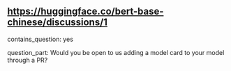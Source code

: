 ## https://huggingface.co/bert-base-chinese/discussions/1

contains_question: yes

question_part: Would you be open to us adding a model card to your model through a PR?